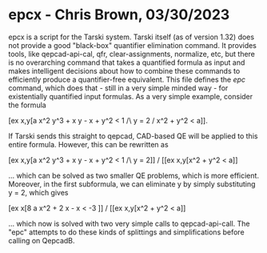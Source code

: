 # epcx - Chris Brown, 03/30/2023

epcx is a script for the Tarski system.  Tarski itself (as of version 1.32)
does not provide a good "black-box" quantifier elimination command.  It
provides tools, like qepcad-api-cal, qfr, clear-assignments, normalize, etc,
but there is no overarching command that takes a quantified formula as
input and makes intelligent decisions about how to combine these commands to
efficiently produce a quantifier-free equivalent.  This file defines the
*epc* command, which does that - still in a very simple minded way - for
existentially quantified input formulas.  As a very simple example, consider
the formula

[ex x,y[a x^2 y^3 + x y - x + y^2 < 1 /\ y = 2 \/ x^2 + y^2 < a]].

If Tarski sends this straight to qepcad, CAD-based QE will be applied to
this entire formula.  However, this can be rewritten as 

[ex x,y[a x^2 y^3 + x y - x + y^2 < 1 /\ y = 2]] \/ [[ex x,y[x^2 + y^2 < a]]

... which can be solved as two smaller QE problems, which is more efficient.
Moreover, in the first subformula, we can eliminate y by simply substituting
y = 2, which gives

[ex x[8 a x^2 + 2 x - x < -3 ]] \/ [[ex x,y[x^2 + y^2 < a]]

... which now is solved with two very simple calls to qepcad-api-call.  The
"epc" attempts to do these kinds of splittings and simplifications before
calling on QepcadB.
